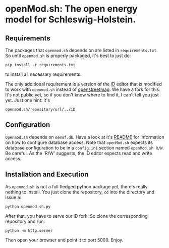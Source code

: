 # **openMod.sh**: The open energy model for Schleswig-Holstein.

## Requirements

The packages that `openmod.sh` depends on are listed in `requirements.txt`.
So until `openmod.sh` is properly packaged, it's best to just do:

  ```
  pip install -r requirements.txt
  ```

to install all necessary requirements.

The only additional requirement is a version of the [iD][2] editor that
is modified to work with `openmod.sh` instead of [openstreetmap][1]. We
have a fork for this. It's not public yet, so if you don't know where
to find it, I can't tell you just yet. Just one hint: it's

  ```
  openmod.sh/repository/url/../iD
  ```

## Configuration

`Openmod.sh` depends on `oemof.db`. Have a look at it's [README][0] for
information on how to configure database access. Note that `openMod.sh`
expects its database configuration to be in a `config.ini` section named
`openMod.sh R/W`. Be careful. As the 'R/W' suggests, the iD editor expects
read and write access.

## Installation and Execution

As `openmod.sh` is not a full fledged python package yet, there's really
nothing to install. You just clone the repository, `cd` into the
directory and issue a:

  ```
  python openmod.sh.py
  ```

After that, you have to serve our iD fork. So clone the corresponding
repository and run:

  ```
  python -m http.server
  ```

Then open your browser and point it to port 5000.
Enjoy.

[0]: https://github.com/oemof/oemof.db/blob/dev/README.rst#configuration
[1]: https://www.openstreetmap.org/
[2]: https://github.com/openstreetmap/iD

